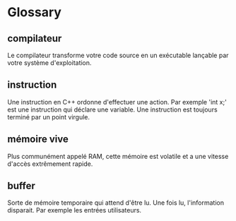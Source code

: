 # Glossary

## compilateur

Le compilateur transforme votre code source en un exécutable lançable par votre système d'exploitation.

## instruction

Une instruction en C++ ordonne d'effectuer une action. Par exemple 'int x;' est une instruction qui déclare une variable. Une instruction est toujours terminé par un point virgule.

## mémoire vive

Plus communément appelé RAM, cette mémoire est volatile et a une vitesse d'accès extrêmement rapide.

## buffer

Sorte de mémoire temporaire qui attend d'être lu. Une fois lu, l'information disparait. Par exemple les entrées utilisateurs.